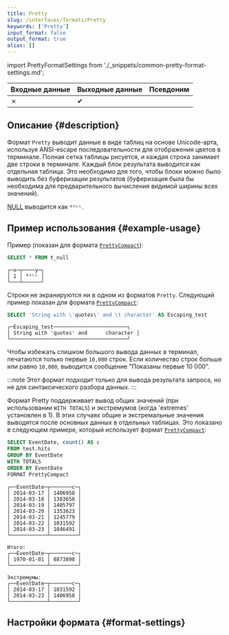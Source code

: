 ```yaml
---
title: Pretty
slug: /interfaces/formats/Pretty
keywords: ['Pretty']
input_format: false
output_format: true
alias: []
---
```


import PrettyFormatSettings from './_snippets/common-pretty-format-settings.md';

| Входные данные | Выходные данные | Псевдоним |
|----------------|----------------|-----------|
| ✗              | ✔              |           |

## Описание {#description}

Формат `Pretty` выводит данные в виде таблиц на основе Unicode-арта, используя ANSI-escape последовательности для отображения цветов в терминале.
Полная сетка таблицы рисуется, и каждая строка занимает две строки в терминале.
Каждый блок результата выводится как отдельная таблица.
Это необходимо для того, чтобы блоки можно было выводить без буферизации результатов (буферизация была бы необходима для предварительного вычисления видимой ширины всех значений).

[NULL](/sql-reference/syntax.md) выводится как `ᴺᵁᴸᴸ`.

## Пример использования {#example-usage}

Пример (показан для формата [`PrettyCompact`](./PrettyCompact.md)):

```sql title="Запрос"
SELECT * FROM t_null
```

```response title="Ответ"
┌─x─┬────y─┐
│ 1 │ ᴺᵁᴸᴸ │
└───┴──────┘
```

Строки не экранируются ни в одном из форматов `Pretty`. Следующий пример показан для формата [`PrettyCompact`](./PrettyCompact.md):

```sql title="Запрос"
SELECT 'String with \'quotes\' and \t character' AS Escaping_test
```

```response title="Ответ"
┌─Escaping_test────────────────────────┐
│ String with 'quotes' and      character │
└──────────────────────────────────────┘
```

Чтобы избежать слишком большого вывода данных в терминал, печатаются только первые `10,000` строк.
Если количество строк больше или равно `10,000`, выводится сообщение "Показаны первые 10 000".

:::note
Этот формат подходит только для вывода результата запроса, но не для синтаксического разбора данных.
:::

Формат Pretty поддерживает вывод общих значений (при использовании `WITH TOTALS`) и экстремумов (когда 'extremes' установлен в 1).
В этих случаях общие и экстремальные значения выводятся после основных данных в отдельных таблицах.
Это показано в следующем примере, который использует формат [`PrettyCompact`](./PrettyCompact.md):

```sql title="Запрос"
SELECT EventDate, count() AS c
FROM test.hits
GROUP BY EventDate
WITH TOTALS
ORDER BY EventDate
FORMAT PrettyCompact
```

```response title="Ответ"
┌──EventDate─┬───────c─┐
│ 2014-03-17 │ 1406958 │
│ 2014-03-18 │ 1383658 │
│ 2014-03-19 │ 1405797 │
│ 2014-03-20 │ 1353623 │
│ 2014-03-21 │ 1245779 │
│ 2014-03-22 │ 1031592 │
│ 2014-03-23 │ 1046491 │
└────────────┴─────────┘

Итого:
┌──EventDate─┬───────c─┐
│ 1970-01-01 │ 8873898 │
└────────────┴─────────┘

Экстремумы:
┌──EventDate─┬───────c─┐
│ 2014-03-17 │ 1031592 │
│ 2014-03-23 │ 1406958 │
└────────────┴─────────┘
```

## Настройки формата {#format-settings}

<PrettyFormatSettings/>
